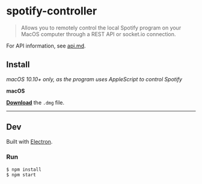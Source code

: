 # spotify-controller

> Allows you to remotely control the local Spotify program on your MacOS computer through a REST API or socket.io connection.

For API information, see [api.md](api.md).

## Install

_macOS 10.10+ only, as the program uses AppleScript to control Spotify_

**macOS**

[**Download**](https://github.com/josephdadams/spotify-controller/releases/latest) the `.dmg` file.

---

## Dev

Built with [Electron](https://electronjs.org).

### Run

```
$ npm install
$ npm start
```
